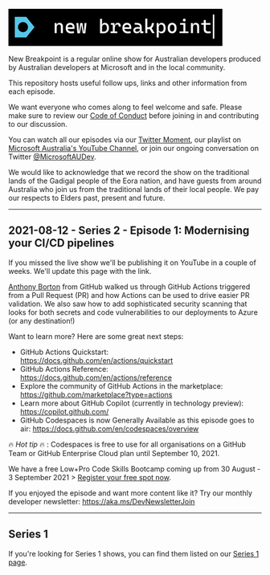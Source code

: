 ![new breakpoint logo](media/new-breakpoint.PNG 'new breakpoint logo')

New Breakpoint is a regular online show for Australian developers produced by Australian developers at Microsoft and in the local community.

This repository hosts useful follow ups, links and other information from each episode.

We want everyone who comes along to feel welcome and safe. Please make sure to review our [Code of Conduct](https://docs.microsoft.com/legal/learntv/codeofconduct) before joining in and contributing to our discussion.

You can watch all our episodes via our [Twitter Moment](https://twitter.com/i/events/1385081425146257409), our playlist on [Microsoft Australia's YouTube Channel](https://aka.ms/new-breakpoint/playlist), or join our ongoing conversation on Twitter [@MicrosoftAUDev](https://twitter.com/microsoftaudev).

We would like to acknowledge that we record the show on the traditional lands of the Gadigal people of the Eora nation, and have guests from around Australia who join us from the traditional lands of their local people. We pay our respects to Elders past, present and future.

***

## 2021-08-12 - Series 2 - Episode 1: Modernising your CI/CD pipelines

If you missed the live show we'll be publishing it on YouTube in a couple of weeks. We'll update this page with the link.

[Anthony Borton](https://twitter.com/AnthonyBorton) from GitHub walked us through GitHub Actions triggered from a Pull Request (PR) and how Actions can be used to drive easier PR validation. We also saw how to add sophisticated security scanning that looks for both secrets and code vulnerabilities to our deployments to Azure (or any destination!)

Want to learn more? Here are some great next steps:

- GitHub Actions Quickstart: https://docs.github.com/en/actions/quickstart
- GitHub Actions Reference: https://docs.github.com/en/actions/reference
- Explore the community of GitHub Actions in the marketplace: https://github.com/marketplace?type=actions
- Learn more about GitHub Copilot (currently in technology preview): https://copilot.github.com/
- GitHub Codespaces is now Generally Available as this episode goes to air: https://docs.github.com/en/codespaces/overview

🔥 _Hot tip_ 🔥 : Codespaces is free to use for all organisations on a GitHub Team or GitHub Enterprise Cloud plan until September 10, 2021.

We have a free Low+Pro Code Skills Bootcamp coming up from 30 August - 3 September 2021 > [Register your free spot now](https://www.microsoft.com/en-au/business/learn/cloud-training-events/developer-cloud-skills-in-a-week).

If you enjoyed the episode and want more content like it? Try our monthly developer newsletter: https://aka.ms/DevNewsletterJoin

***

## Series 1

If you're looking for Series 1 shows, you can find them listed on our [Series 1 page](series-01.md).
